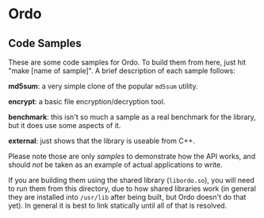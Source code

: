 Ordo
====

Code Samples
------------

These are some code samples for Ordo. To build them from here, just hit "make [name of sample]". A brief description of each sample follows:

**md5sum**: a very simple clone of the popular `md5sum` utility.

**encrypt**: a basic file encryption/decryption tool.

**benchmark**: this isn't so much a sample as a real benchmark for the library, but it does use some aspects of it.

**external**: just shows that the library is useable from C++.

Please note those are only *samples* to demonstrate how the API works, and should _not_ be taken as an example of actual applications to write.

If you are building them using the shared library (`libordo.so`), you will need to run them from this directory, due to how shared libraries work (in general they are installed into `/usr/lib` after being built, but Ordo doesn't do that yet). In general it is best to link statically until all of that is resolved.
